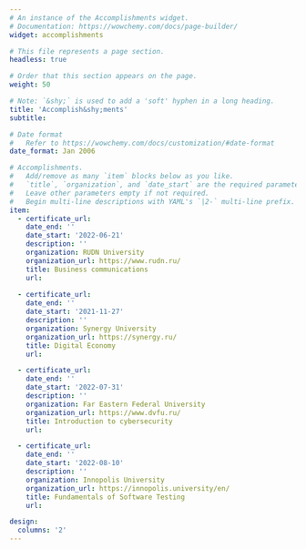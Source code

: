 ```yaml
---
# An instance of the Accomplishments widget.
# Documentation: https://wowchemy.com/docs/page-builder/
widget: accomplishments

# This file represents a page section.
headless: true

# Order that this section appears on the page.
weight: 50

# Note: `&shy;` is used to add a 'soft' hyphen in a long heading.
title: 'Accomplish&shy;ments'
subtitle:

# Date format
#   Refer to https://wowchemy.com/docs/customization/#date-format
date_format: Jan 2006

# Accomplishments.
#   Add/remove as many `item` blocks below as you like.
#   `title`, `organization`, and `date_start` are the required parameters.
#   Leave other parameters empty if not required.
#   Begin multi-line descriptions with YAML's `|2-` multi-line prefix.
item:
  - certificate_url: 
    date_end: ''
    date_start: '2022-06-21'
    description: ''
    organization: RUDN University
    organization_url: https://www.rudn.ru/
    title: Business communications
    url: 
    
  - certificate_url: 
    date_end: ''
    date_start: '2021-11-27'
    description: ''
    organization: Synergy University
    organization_url: https://synergy.ru/
    title: Digital Economy
    url: 

  - certificate_url: 
    date_end: ''
    date_start: '2022-07-31'
    description: ''
    organization: Far Eastern Federal University
    organization_url: https://www.dvfu.ru/
    title: Introduction to cybersecurity
    url: 

  - certificate_url: 
    date_end: ''
    date_start: '2022-08-10'
    description: ''
    organization: Innopolis University
    organization_url: https://innopolis.university/en/
    title: Fundamentals of Software Testing
    url:

design:
  columns: '2'
---
```

